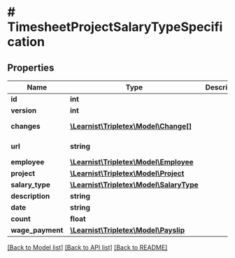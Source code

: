 # # TimesheetProjectSalaryTypeSpecification

## Properties

Name | Type | Description | Notes
------------ | ------------- | ------------- | -------------
**id** | **int** |  | [optional]
**version** | **int** |  | [optional]
**changes** | [**\Learnist\Tripletex\Model\Change[]**](Change.md) |  | [optional] [readonly]
**url** | **string** |  | [optional] [readonly]
**employee** | [**\Learnist\Tripletex\Model\Employee**](Employee.md) |  |
**project** | [**\Learnist\Tripletex\Model\Project**](Project.md) |  | [optional]
**salary_type** | [**\Learnist\Tripletex\Model\SalaryType**](SalaryType.md) |  |
**description** | **string** |  | [optional]
**date** | **string** |  |
**count** | **float** |  |
**wage_payment** | [**\Learnist\Tripletex\Model\Payslip**](Payslip.md) |  | [optional]

[[Back to Model list]](../../README.md#models) [[Back to API list]](../../README.md#endpoints) [[Back to README]](../../README.md)
